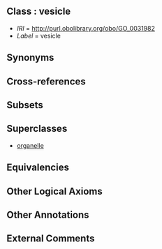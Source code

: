 
## Class : vesicle

 * *IRI* = http://purl.obolibrary.org/obo/GO_0031982
 * *Label* = vesicle

## Synonyms


## Cross-references


## Subsets


## Superclasses

 * [organelle](../../GO/26/GO_0043226.md)

## Equivalencies


## Other Logical Axioms


## Other Annotations


## External Comments

